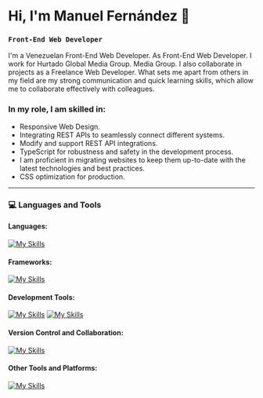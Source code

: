 # Hi, I'm Manuel Fernández 👋

### **`Front-End Web Developer`**

I'm a Venezuelan Front-End Web Developer. 
As Front-End Web Developer. I work for Hurtado Global Media Group. Media Group. I also collaborate in projects as a Freelance Web Developer. What sets me apart from others in my field are my strong communication and quick learning skills, which allow me to collaborate effectively with colleagues. 

### In my role, I am skilled in: 
- Responsive Web Design.
- Integrating REST APIs to seamlessly connect different systems.
- Modify and support REST API integrations.
- TypeScript for robustness and safety in the development process.
- I am proficient in migrating websites to keep them up-to-date with the latest technologies and best practices.
- CSS optimization for production. 

---

### :computer: Languages and Tools

#### Languages:
[![My Skills](https://skillicons.dev/icons?i=js,ts,dart,css,html)](https://skillicons.dev)


#### Frameworks:
[![My Skills](https://skillicons.dev/icons?i=tailwind,vuejs,nuxtjs,astro)](https://skillicons.dev)

#### Development Tools:
[![My Skills](https://skillicons.dev/icons?i=visualstudio)](https://skillicons.dev)
[![My Skills](https://skillicons.dev/icons?i=vscode)](https://skillicons.dev)

#### Version Control and Collaboration:
[![My Skills](https://skillicons.dev/icons?i=git,github)](https://skillicons.dev)

#### Other Tools and Platforms:
[![My Skills](https://skillicons.dev/icons?i=figma)](https://skillicons.dev)

<!--
**manufer24/manufer24** is a ✨ _special_ ✨ repository because its `README.md` (this file) appears on your GitHub profile.

Here are some ideas to get you started:

- 🔭 I’m currently working on ...
- 🌱 I’m currently learning ...
- 👯 I’m looking to collaborate on ...
- 🤔 I’m looking for help with ...
- 💬 Ask me about ...
- 📫 How to reach me: ...
- 😄 Pronouns: ...
- ⚡ Fun fact: ...
-->
